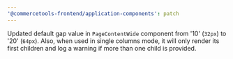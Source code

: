 ```yaml
---
'@commercetools-frontend/application-components': patch
---
```


Updated default gap value in `PageContentWide` component from '10' (`32px`) to '20' (`64px`).
Also, when used in single columns mode, it will only render its first children and log a warning if more than one child is provided.
